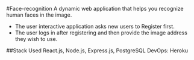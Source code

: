 #Face-recognition 
A dynamic web application that helps you recognize human faces in the image. 
* The user interactive application asks new users to Register first. 
* The user logs in after registering and then provide the image address they wish to use. 

##Stack Used
React.js, Node.js, Express.js, PostgreSQL
DevOps: Heroku 

